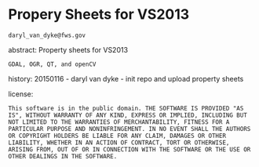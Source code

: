 Propery Sheets for VS2013	
===============

    daryl_van_dyke@fws.gov


abstract:
	Property sheets for VS2013
	
	GDAL, OGR, QT, and openCV
 
    
history:
20150116 - daryl van dyke -  init repo and upload property sheets
	
	
license:
	
	This software is in the public domain. THE SOFTWARE IS PROVIDED "AS IS", WITHOUT WARRANTY OF ANY KIND, EXPRESS OR IMPLIED, INCLUDING BUT NOT LIMITED TO THE WARRANTIES OF MERCHANTABILITY, FITNESS FOR A PARTICULAR PURPOSE AND NONINFRINGEMENT. IN NO EVENT SHALL THE AUTHORS OR COPYRIGHT HOLDERS BE LIABLE FOR ANY CLAIM, DAMAGES OR OTHER LIABILITY, WHETHER IN AN ACTION OF CONTRACT, TORT OR OTHERWISE, ARISING FROM, OUT OF OR IN CONNECTION WITH THE SOFTWARE OR THE USE OR OTHER DEALINGS IN THE SOFTWARE.
